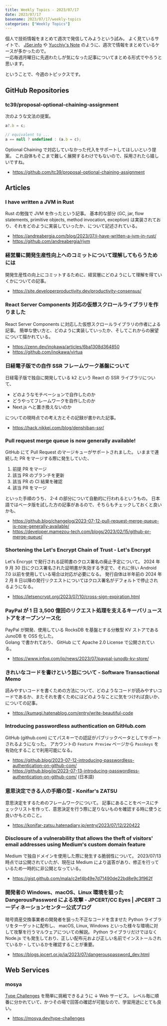 ```yaml
---
title: Weekly Topics - 2023/07/17
date: 2023/07/17
basename: 2023/07/17/weekly-topics
categories: ["Weekly Topics"]
---
```


個人で技術情報をまとめて週次で発信してみようという試み。
よく見ているサイトで、 [JSer.info](https://jser.info/2023/07/13/prisma-5.0.0-prettier-3.0-convert-to-esm/) や [Yucchiy's Note](https://blog.yucchiy.com/tags/unity-weekly/) のように、週次で情報をまとめているケースが多かったので。  
一応毎週月曜日に先週わたしが気になった記事についてまとめる形式でやろうと思います。

ということで、今週のトピックスです。

## GitHub Repositories

### tc39/proposal-optional-chaining-assignment

次のような文法の提案。

```typescript
a?.b = c;

// equivalent to ...
a == null ? undefined : (a.b = c);
```

Optional Chaining で対応していなかった代入をサポートしてほしいという提案。
これ自体もそこまで難しく展開するわけでもないので、採用されたら嬉しいですね。

- https://github.com/tc39/proposal-optional-chaining-assignment

## Articles

### I have written a JVM in Rust

Rust の勉強で JVM を作ったという記事。
基本的な部分 (GC, jar, flow statements, primitive objects, method invocation, exception) は実装されており、それをどのように実装していったか、について記述されている。

- https://andreabergia.com/blog/2023/07/i-have-written-a-jvm-in-rust/
- https://github.com/andreabergia/rjvm

### 経営層に開発生産性向上へのコミットについて理解してもらうためには

開発生産性の向上にコミットするために、経営層にどのようにして理解を得ていくかについての記事。

- https://site.developerproductivity.dev/productivity-consensus/

### React Server Components 対応の仮想スクロールライブラリを作りました

React Server Components に対応した仮想スクロールライブラリの作者による記事。
簡単な使い方と、どのように実装していったか、そしてこれからの展望について描かれている。

- https://zenn.dev/inokawa/articles/6ba1308d364850
- https://github.com/inokawa/virtua

### 日経電子版での自作 SSR フレームワーク基盤について

日経電子版で独自に開発している k2 という React の SSR ライブラリについて、

- どのようなモチベーションで自作したのか
- どうやってフレームワークを自作したのか
- Next.js へと置き換えないのか

についての現時点での考え方とその記録が書かれた記事。

- https://hack.nikkei.com/blog/denshiban-ssr/

### Pull request merge queue is now generally available!

GitHub にて Pull Request のマージキューがサポートされました。
いままで連続した PR をマージする際に発生していた、

1. 前提 PR をマージ
2. 該当 PR のブランチを更新
3. 該当 PR の CI 結果を確認
4. 該当 PR をマージ

といった手順のうち、 2-4 の部分について自動的に行われるというもの。
日本語ではベータ版を試した方の記事があるので、そちらもチェックしておくと良いかも、

- https://github.blog/changelog/2023-07-12-pull-request-merge-queue-is-now-generally-available/
- https://developer.mamezou-tech.com/blogs/2023/02/15/github-pr-merge-queue/

### Shortening the Let's Encrypt Chain of Trust - Let's Encrypt

Let's Encrypt で発行される証明書のクロス署名の廃止予定について。
2024 年 9 月 30 日にクロス署名された証明書が失効する予定で、それに伴い Android 7.0 以前を使用している場合は対応が必要になる。
発行自体は半年前の 2024 年 2 月 8 日以降の発行リクエストについてはクロス署名がデフォルトで停止されるようになる。

- https://letsencrypt.org/2023/07/10/cross-sign-expiration.html

### PayPal が 1 日 3,500 億回のリクエスト処理を支えるキーバリューストアをオープンソース化

PayPal が開発、使用している RocksDB を基盤とする分散型 KV ストアである JunoDB を OSS 化した。  
Golang で書かれており、 GitHub にて Apache 2.0 License で公開されている。

- https://www.infoq.com/jp/news/2023/07/paypal-junodb-kv-store/

### きれいなコードを書けという話について - Software Transactional Memo

読みやすいコードを書くための方法について、どのようなコードが読みやすいコードであるか、またそれを書くためにはどのようなことに気をつければ良いか、についての記事。

- https://kumagi.hatenablog.com/entry/write-beautiful-code

### Introducing passwordless authentication on GitHub.com

GitHub (github.com) にてパスキーでの認証がパブリックベータとしてサポートされるようになった。
アカウントの `Feature Preview` ページから `Passkeys` を有効化することで利用可能になる。

- https://github.blog/2023-07-12-introducing-passwordless-authentication-on-github-com/
- https://github.blog/jp/2023-07-13-introducing-passwordless-authentication-on-github-com/ (日本語)

### 意思決定できる人の手順の型 - Konifar's ZATSU

意思決定をするためのフレームワークについて。
記事にあることをベースにチェックリストを作って、意思決定を行う際に足りないものを確認する時に使うと良いかもとのこと。

- https://konifar-zatsu.hatenadiary.jp/entry/2023/07/12/220422

### Disclosure of a vulnerability that allows the theft of visitors' email addresses using Medium's custom domain feature

Medium で独自ドメインを使用した際に発生する脆弱性について。
2023/07/13 時点では公開されていたが、現在は Medium により返答があり、修正を行っているため一時的に非公開となっている。

- https://gist.github.com/mala/c2ef4b49e7d71490de22bd8e9c3f962f

### 開発者の Windows、macOS、Linux 環境を狙った DangerousPassword による攻撃 - JPCERT/CC Eyes | JPCERT コーディネーションセンター公式ブログ

暗号資産交換事業者の開発者を狙った不正なコードを含ませた Python ライブラリをターゲットに配布し、 macOS, Linux, Windows といった様々な環境に対して攻撃を行うマルウェアについての解説。
Python ライブラリだけではなく Node.js でも発生しており、正しい配布元および正しい名前でインストールされているか・しているかを確認することが重要。

- https://blogs.jpcert.or.jp/ja/2023/07/dangerouspassword_dev.html

## Web Services

### mosya<TC>

[Type Challenges](https://github.com/type-challenges/type-challenges) を簡単に挑戦できるように ↓ Web サービス。
レベル毎に順番に分かれていて、かつその場で回答の確認が可能なので、学習用途にとても良い。

- https://mosya.dev/type-challenges
